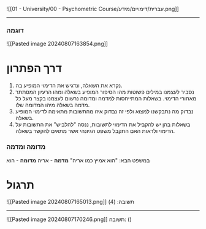 ![[01 - University/00 - Psychometric Course/עברית/דימויים/מידע.png]]
***
### דוגמה
![[Pasted image 20240807163854.png]]
# דרך הפתרון
1. נקרא את השאלה, ונדגיש את הדימוי המופיע בה.
2. נסביר לעצמנו במילים פשוטות מהו הסיפור המופיע בשאלה ומהו הרעיון המסתתר מאחורי הדימוי. בשאלות המתייחסות למדמה ומדומה נרשום לעצמנו בקצר מעל כל מדמה בשאלה מיהו המדומה שלו.
3. נבדוק מה נתבקשנו למצוא ולפי זה נבדוק איזו מהתשובות מתאימה לדימוי המופיע בשאלה.
4. בשאלות בהן יש להקביל את הדימוי לתשובות, ננסה "להלביש" את התשובות על הדימוי ולראות האם התקבל משפט הגיונהי אשר מתאים להקשר בשאלה.

### מדומה ומדמה
במשפט הבא: "הוא אמיץ כמו אריה"
**מדמה** - אריה
**מדומה** - הוא
# תרגול
![[Pasted image 20240807165013.png]]
תשובה: (4)
***
![[Pasted image 20240807170246.png]]
תשובה: ()